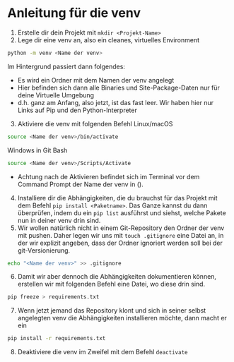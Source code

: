 # Anleitung für die venv
1. Erstelle dir dein Projekt mit `mkdir <Projekt-Name>`
2. Lege dir eine venv an, also ein cleanes, virtuelles Environment
```bash
python -m venv <Name der venv>
```
Im Hintergrund passiert dann folgendes:
- Es wird ein Ordner mit dem Namen der venv angelegt
- Hier befinden sich dann alle Binaries und Site-Package-Daten nur für deine Virtuelle Umgebung
- d.h. ganz am Anfang, also jetzt, ist das fast leer. Wir haben hier nur Links auf Pip und den Python-Interpreter
3. Aktiviere die venv mit folgenden Befehl
Linux/macOS
```bash
source <Name der venv>/bin/activate
```
Windows in Git Bash
```bash
source <Name der venv>/Scripts/Activate
```
- Achtung nach de Aktivieren befindet sich im Terminal vor dem Command Prompt der Name der venv in ().
4. Installiere dir die Abhängigkeiten, die du brauchst für das Projekt mit dem Befehl `pip install <Paketname>`. Das Ganze kannst du dann überprüfen, indem du ein `pip list` ausführst und siehst, welche Pakete nun in deiner venv drin sind.
5. Wir wollen natürlich nicht in einem Git-Repository den Ordner der venv mit pushen. Daher legen wir uns mit `touch .gitignore` eine Datei an, in der wir explizit angeben, dass der Ordner ignoriert werden soll bei der git-Versionierung. 
```bash
echo "<Name der venv>" >> .gitignore
```
6. Damit wir aber dennoch die Abhängigkeiten dokumentieren können, erstellen wir mit folgenden Befehl eine Datei, wo diese drin sind.
```bash
pip freeze > requirements.txt
```
7. Wenn jetzt jemand das Repository klont und sich in seiner selbst angelegten venv die Abhängigkeiten installieren möchte, dann macht er ein 
```bash
pip install -r requirements.txt
```
8. Deaktiviere die venv im Zweifel mit dem Befehl `deactivate`


